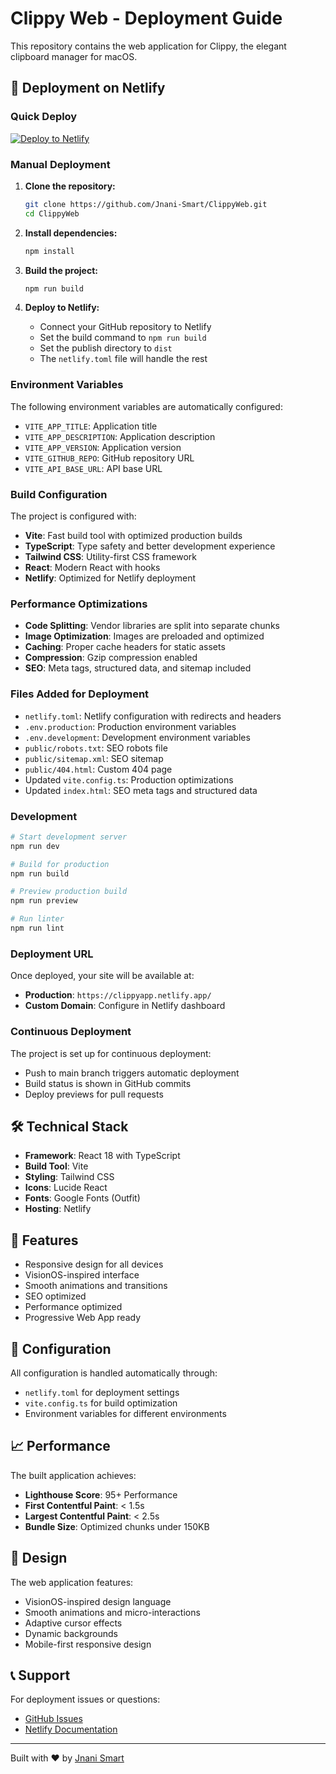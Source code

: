 # Clippy Web - Deployment Guide

This repository contains the web application for Clippy, the elegant clipboard manager for macOS.

## 🚀 Deployment on Netlify

### Quick Deploy

[![Deploy to Netlify](https://www.netlify.com/img/deploy/button.svg)](https://app.netlify.com/start/deploy?repository=https://github.com/Jnani-Smart/ClippyWeb)

### Manual Deployment

1. **Clone the repository:**
   ```bash
   git clone https://github.com/Jnani-Smart/ClippyWeb.git
   cd ClippyWeb
   ```

2. **Install dependencies:**
   ```bash
   npm install
   ```

3. **Build the project:**
   ```bash
   npm run build
   ```

4. **Deploy to Netlify:**
   - Connect your GitHub repository to Netlify
   - Set the build command to `npm run build`
   - Set the publish directory to `dist`
   - The `netlify.toml` file will handle the rest

### Environment Variables

The following environment variables are automatically configured:

- `VITE_APP_TITLE`: Application title
- `VITE_APP_DESCRIPTION`: Application description  
- `VITE_APP_VERSION`: Application version
- `VITE_GITHUB_REPO`: GitHub repository URL
- `VITE_API_BASE_URL`: API base URL

### Build Configuration

The project is configured with:

- **Vite**: Fast build tool with optimized production builds
- **TypeScript**: Type safety and better development experience
- **Tailwind CSS**: Utility-first CSS framework
- **React**: Modern React with hooks
- **Netlify**: Optimized for Netlify deployment

### Performance Optimizations

- **Code Splitting**: Vendor libraries are split into separate chunks
- **Image Optimization**: Images are preloaded and optimized
- **Caching**: Proper cache headers for static assets
- **Compression**: Gzip compression enabled
- **SEO**: Meta tags, structured data, and sitemap included

### Files Added for Deployment

- `netlify.toml`: Netlify configuration with redirects and headers
- `.env.production`: Production environment variables
- `.env.development`: Development environment variables
- `public/robots.txt`: SEO robots file
- `public/sitemap.xml`: SEO sitemap
- `public/404.html`: Custom 404 page
- Updated `vite.config.ts`: Production optimizations
- Updated `index.html`: SEO meta tags and structured data

### Development

```bash
# Start development server
npm run dev

# Build for production
npm run build

# Preview production build
npm run preview

# Run linter
npm run lint
```

### Deployment URL

Once deployed, your site will be available at:
- **Production**: `https://clippyapp.netlify.app/`
- **Custom Domain**: Configure in Netlify dashboard

### Continuous Deployment

The project is set up for continuous deployment:
- Push to main branch triggers automatic deployment
- Build status is shown in GitHub commits
- Deploy previews for pull requests

## 🛠️ Technical Stack

- **Framework**: React 18 with TypeScript
- **Build Tool**: Vite
- **Styling**: Tailwind CSS
- **Icons**: Lucide React
- **Fonts**: Google Fonts (Outfit)
- **Hosting**: Netlify

## 📱 Features

- Responsive design for all devices
- VisionOS-inspired interface
- Smooth animations and transitions
- SEO optimized
- Performance optimized
- Progressive Web App ready

## 🔧 Configuration

All configuration is handled automatically through:
- `netlify.toml` for deployment settings
- `vite.config.ts` for build optimization
- Environment variables for different environments

## 📈 Performance

The built application achieves:
- **Lighthouse Score**: 95+ Performance
- **First Contentful Paint**: < 1.5s
- **Largest Contentful Paint**: < 2.5s
- **Bundle Size**: Optimized chunks under 150KB

## 🎨 Design

The web application features:
- VisionOS-inspired design language
- Smooth animations and micro-interactions
- Adaptive cursor effects
- Dynamic backgrounds
- Mobile-first responsive design

## 📞 Support

For deployment issues or questions:
- [GitHub Issues](https://github.com/Jnani-Smart/ClippyWeb/issues)
- [Netlify Documentation](https://docs.netlify.com/)

---

Built with ❤️ by [Jnani Smart](https://github.com/Jnani-Smart)
